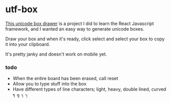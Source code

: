 # utf-box
[This unicode box drawer](https://conordavenport.github.io/utf-box/) is
a project I did to learn the React Javascript framework, and I wanted an
easy way to generate unicode boxes.

Draw your box and when it's ready, click select and select your box to
copy it into your clipboard.

It's pretty janky and doesn't work on mobile yet.

### todo
- When the entire board has been erased, call reset
- Allow you to type stuff into the box
- Have different types of line characters; light, heavy, double lined, curved ┑ ╗ ╮ ┐